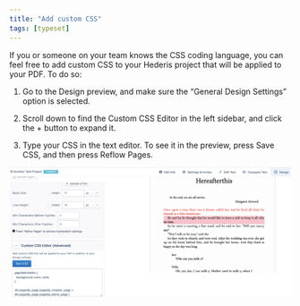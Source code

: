 ```yaml
---
title: "Add custom CSS"
tags: [typeset]
---
```

 
<html><body><section data-type="chapter" class="hsecchapter" data-hederis-type="hsecchapter" id="custom-css" data-pi-attrs="id: custom-css; data-tags: typeset;" role="doc-chapter" data-tags="typeset" data-author-name=" " data-book-title=" " title="Add custom CSS"><p class="hblkp" data-hederis-type="hblkp" id="piezXkBaA">If you or someone on your team knows the CSS coding language, you can feel free to add custom CSS to your Hederis project that will be applied to your PDF. To do so:</p><ol class="hwprnumlist" data-hederis-type="hwprnumlist" id="pfsdOTFew"><li class="hblkoli" data-hederis-type="hblkoli" id="li3651bWJk"><p class="hblkoli" data-hederis-type="hblklip" id="pqnmk2mYV">Go to the Design preview, and make sure the &#8220;General Design Settings&#8221; option is selected.</p></li><li class="hblkoli" data-hederis-type="hblkoli" id="liA8sJf18d"><p class="hblkoli" data-hederis-type="hblklip" id="ptJcqPGxh">Scroll down to find the Custom CSS Editor in the left sidebar, and click the + button to expand it.</p></li><li class="hblkoli" data-hederis-type="hblkoli" id="lieNnExRRr"><p class="hblkoli" data-hederis-type="hblklip" id="p9ZEq1yki">Type your CSS in the text editor. To see it in the preview, press Save CSS, and then press Reflow Pages.</p></li></ol><img data-hederis-type="hblkimg" class="hblkimg" id="pDqTP6EBu" src="/images/customcss1.png" data-img-src="/images/customcss1.png"/></section></body></html>
